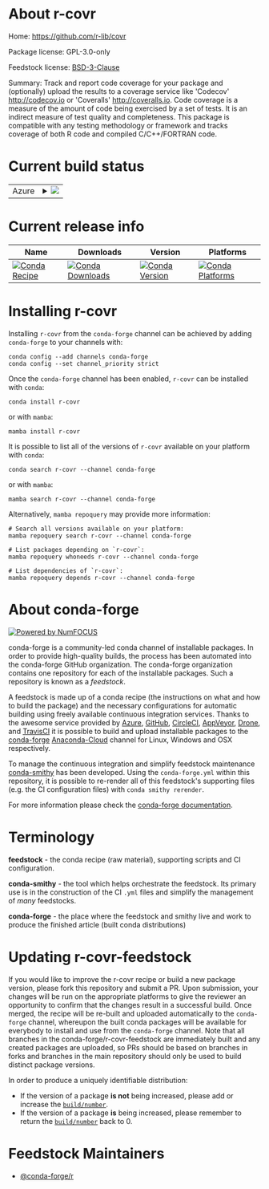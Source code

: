 About r-covr
============

Home: https://github.com/r-lib/covr

Package license: GPL-3.0-only

Feedstock license: [BSD-3-Clause](https://github.com/conda-forge/r-covr-feedstock/blob/main/LICENSE.txt)

Summary: Track and report code coverage for your package and (optionally) upload the results to a coverage service like 'Codecov' <http://codecov.io> or 'Coveralls' <http://coveralls.io>. Code coverage is a measure of the amount of code being exercised by a set of tests. It is an indirect measure of test quality and completeness. This package is compatible with any testing methodology or framework and tracks coverage of both R code and compiled C/C++/FORTRAN code.

Current build status
====================


<table>
    
  <tr>
    <td>Azure</td>
    <td>
      <details>
        <summary>
          <a href="https://dev.azure.com/conda-forge/feedstock-builds/_build/latest?definitionId=4214&branchName=main">
            <img src="https://dev.azure.com/conda-forge/feedstock-builds/_apis/build/status/r-covr-feedstock?branchName=main">
          </a>
        </summary>
        <table>
          <thead><tr><th>Variant</th><th>Status</th></tr></thead>
          <tbody><tr>
              <td>linux_64_r_base4.1</td>
              <td>
                <a href="https://dev.azure.com/conda-forge/feedstock-builds/_build/latest?definitionId=4214&branchName=main">
                  <img src="https://dev.azure.com/conda-forge/feedstock-builds/_apis/build/status/r-covr-feedstock?branchName=main&jobName=linux&configuration=linux_64_r_base4.1" alt="variant">
                </a>
              </td>
            </tr><tr>
              <td>linux_64_r_base4.2</td>
              <td>
                <a href="https://dev.azure.com/conda-forge/feedstock-builds/_build/latest?definitionId=4214&branchName=main">
                  <img src="https://dev.azure.com/conda-forge/feedstock-builds/_apis/build/status/r-covr-feedstock?branchName=main&jobName=linux&configuration=linux_64_r_base4.2" alt="variant">
                </a>
              </td>
            </tr><tr>
              <td>osx_64_r_base4.1</td>
              <td>
                <a href="https://dev.azure.com/conda-forge/feedstock-builds/_build/latest?definitionId=4214&branchName=main">
                  <img src="https://dev.azure.com/conda-forge/feedstock-builds/_apis/build/status/r-covr-feedstock?branchName=main&jobName=osx&configuration=osx_64_r_base4.1" alt="variant">
                </a>
              </td>
            </tr><tr>
              <td>osx_64_r_base4.2</td>
              <td>
                <a href="https://dev.azure.com/conda-forge/feedstock-builds/_build/latest?definitionId=4214&branchName=main">
                  <img src="https://dev.azure.com/conda-forge/feedstock-builds/_apis/build/status/r-covr-feedstock?branchName=main&jobName=osx&configuration=osx_64_r_base4.2" alt="variant">
                </a>
              </td>
            </tr><tr>
              <td>osx_arm64_r_base4.1</td>
              <td>
                <a href="https://dev.azure.com/conda-forge/feedstock-builds/_build/latest?definitionId=4214&branchName=main">
                  <img src="https://dev.azure.com/conda-forge/feedstock-builds/_apis/build/status/r-covr-feedstock?branchName=main&jobName=osx&configuration=osx_arm64_r_base4.1" alt="variant">
                </a>
              </td>
            </tr><tr>
              <td>osx_arm64_r_base4.2</td>
              <td>
                <a href="https://dev.azure.com/conda-forge/feedstock-builds/_build/latest?definitionId=4214&branchName=main">
                  <img src="https://dev.azure.com/conda-forge/feedstock-builds/_apis/build/status/r-covr-feedstock?branchName=main&jobName=osx&configuration=osx_arm64_r_base4.2" alt="variant">
                </a>
              </td>
            </tr><tr>
              <td>win_64</td>
              <td>
                <a href="https://dev.azure.com/conda-forge/feedstock-builds/_build/latest?definitionId=4214&branchName=main">
                  <img src="https://dev.azure.com/conda-forge/feedstock-builds/_apis/build/status/r-covr-feedstock?branchName=main&jobName=win&configuration=win_64_" alt="variant">
                </a>
              </td>
            </tr>
          </tbody>
        </table>
      </details>
    </td>
  </tr>
</table>

Current release info
====================

| Name | Downloads | Version | Platforms |
| --- | --- | --- | --- |
| [![Conda Recipe](https://img.shields.io/badge/recipe-r--covr-green.svg)](https://anaconda.org/conda-forge/r-covr) | [![Conda Downloads](https://img.shields.io/conda/dn/conda-forge/r-covr.svg)](https://anaconda.org/conda-forge/r-covr) | [![Conda Version](https://img.shields.io/conda/vn/conda-forge/r-covr.svg)](https://anaconda.org/conda-forge/r-covr) | [![Conda Platforms](https://img.shields.io/conda/pn/conda-forge/r-covr.svg)](https://anaconda.org/conda-forge/r-covr) |

Installing r-covr
=================

Installing `r-covr` from the `conda-forge` channel can be achieved by adding `conda-forge` to your channels with:

```
conda config --add channels conda-forge
conda config --set channel_priority strict
```

Once the `conda-forge` channel has been enabled, `r-covr` can be installed with `conda`:

```
conda install r-covr
```

or with `mamba`:

```
mamba install r-covr
```

It is possible to list all of the versions of `r-covr` available on your platform with `conda`:

```
conda search r-covr --channel conda-forge
```

or with `mamba`:

```
mamba search r-covr --channel conda-forge
```

Alternatively, `mamba repoquery` may provide more information:

```
# Search all versions available on your platform:
mamba repoquery search r-covr --channel conda-forge

# List packages depending on `r-covr`:
mamba repoquery whoneeds r-covr --channel conda-forge

# List dependencies of `r-covr`:
mamba repoquery depends r-covr --channel conda-forge
```


About conda-forge
=================

[![Powered by
NumFOCUS](https://img.shields.io/badge/powered%20by-NumFOCUS-orange.svg?style=flat&colorA=E1523D&colorB=007D8A)](https://numfocus.org)

conda-forge is a community-led conda channel of installable packages.
In order to provide high-quality builds, the process has been automated into the
conda-forge GitHub organization. The conda-forge organization contains one repository
for each of the installable packages. Such a repository is known as a *feedstock*.

A feedstock is made up of a conda recipe (the instructions on what and how to build
the package) and the necessary configurations for automatic building using freely
available continuous integration services. Thanks to the awesome service provided by
[Azure](https://azure.microsoft.com/en-us/services/devops/), [GitHub](https://github.com/),
[CircleCI](https://circleci.com/), [AppVeyor](https://www.appveyor.com/),
[Drone](https://cloud.drone.io/welcome), and [TravisCI](https://travis-ci.com/)
it is possible to build and upload installable packages to the
[conda-forge](https://anaconda.org/conda-forge) [Anaconda-Cloud](https://anaconda.org/)
channel for Linux, Windows and OSX respectively.

To manage the continuous integration and simplify feedstock maintenance
[conda-smithy](https://github.com/conda-forge/conda-smithy) has been developed.
Using the ``conda-forge.yml`` within this repository, it is possible to re-render all of
this feedstock's supporting files (e.g. the CI configuration files) with ``conda smithy rerender``.

For more information please check the [conda-forge documentation](https://conda-forge.org/docs/).

Terminology
===========

**feedstock** - the conda recipe (raw material), supporting scripts and CI configuration.

**conda-smithy** - the tool which helps orchestrate the feedstock.
                   Its primary use is in the construction of the CI ``.yml`` files
                   and simplify the management of *many* feedstocks.

**conda-forge** - the place where the feedstock and smithy live and work to
                  produce the finished article (built conda distributions)


Updating r-covr-feedstock
=========================

If you would like to improve the r-covr recipe or build a new
package version, please fork this repository and submit a PR. Upon submission,
your changes will be run on the appropriate platforms to give the reviewer an
opportunity to confirm that the changes result in a successful build. Once
merged, the recipe will be re-built and uploaded automatically to the
`conda-forge` channel, whereupon the built conda packages will be available for
everybody to install and use from the `conda-forge` channel.
Note that all branches in the conda-forge/r-covr-feedstock are
immediately built and any created packages are uploaded, so PRs should be based
on branches in forks and branches in the main repository should only be used to
build distinct package versions.

In order to produce a uniquely identifiable distribution:
 * If the version of a package **is not** being increased, please add or increase
   the [``build/number``](https://docs.conda.io/projects/conda-build/en/latest/resources/define-metadata.html#build-number-and-string).
 * If the version of a package **is** being increased, please remember to return
   the [``build/number``](https://docs.conda.io/projects/conda-build/en/latest/resources/define-metadata.html#build-number-and-string)
   back to 0.

Feedstock Maintainers
=====================

* [@conda-forge/r](https://github.com/conda-forge/r/)

